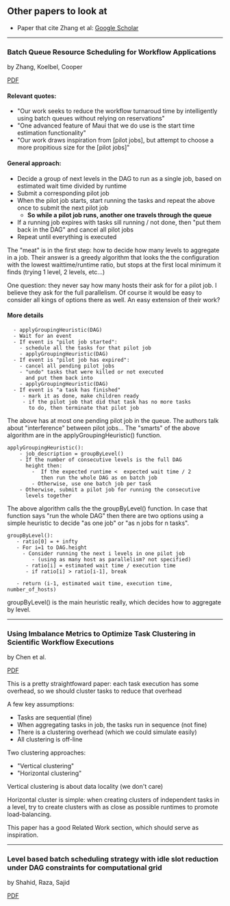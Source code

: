 ## Other papers to look at

  - Paper that cite Zhang et al: [Google Scholar](https://scholar.google.com/scholar?start=0&hl=en&as_sdt=2005&sciodt=0,5&cites=220981682553958010&scipsc=)

---

### Batch Queue Resource Scheduling for Workflow Applications
by Zhang, Koelbel, Cooper

[PDF](./papers/zhang_batch.pdf)

#### Relevant quotes:

  - "Our work seeks to reduce the workflow turnaroud time by
intelligently using batch queues without relying on reservations"
  - "One advanced feature of Maui that we do use is the start time estimation functionality"
  - "Our work draws inspiration from [pilot jobs], but attempt to choose a more propitious size for the [pilot jobs]"
    
#### General approach:

  - Decide a group of next levels in the DAG to run as a single job,  based on
	  estimated wait time divided by runtime
  - Submit a corresponding pilot job
  - When the pilot job starts, start running the tasks and 
	  repeat the above once to submit the next pilot job
     - <b>So while a pilot job runs, another one travels through the queue</b>
 - If a running job expires with tasks sill running / not done,
	  then "put them back in the DAG" and cancel all pilot jobs
 - Repeat until everything is executed

The "meat" is in the first step: how to decide how many levels to aggregate
in a job. Their answer is a greedy algorithm that looks the the
configuration with the lowest waittime/runtime ratio, but stops at the
first local minimum it finds (trying 1 level, 2 levels, etc...)

One question: they never say how many hosts their ask for for a pilot job.
I believe they ask for the full parallelism. Of course it would be easy to 
consider all kings of options there as well. An easy extension of their
work?




#### More details

```
  - applyGroupingHeuristic(DAG)
  - Wait for an event
  - If event is "pilot job started":
    - schedule all the tasks for that pilot job
    - applyGroupingHeuristic(DAG) 
  - If event is "pilot job has expired":
    - cancel all pending pilot jobs 
    - "undo" tasks that were killed or not executed 
      and put them back into 
    - applyGroupingHeuristic(DAG)
  - If event is "a task has finished"
  	 - mark it as done, make children ready
  	 - if the pilot job that did that task has no more tasks 
  	   to do, then terminate that pilot job
```

The above has at most one pending pilot job in the queue. The authors talk about "interference" between pilot jobs...
The "smarts" of the above algorithm are in the applyGroupingHeuristic() function. 

```
applyGroupingHeuristic():
	- job_description = groupByLevel()
	- If the number of consecutive levels is the full DAG
	  height then:
	    -  If the expected runtime <  expected wait time / 2
	       then run the whole DAG as on batch job 
	    - Otherwise, use one batch job per task
	- Otherwise, submit a pilot job for running the consecutive
	  levels together
```

The above algorithm calls the the groupByLevel() function. In case that function says "run the whole DAG" then there are two options
using a simple heuristic to decide "as one job" or "as n jobs for n tasks".  

```
groupByLevel():
   - ratio[0] = + infty
   - For i=1 to DAG.height
     - Consider running the next i levels in one pilot job
   	    - (using as many host as parallelism? not specified)
   	  - ratio[i] = estimated wait time / execution time
   	  - if ratio[i] > ratio[i-1], break
   	  
   - return (i-1, estimated wait time, execution time, number_of_hosts)
```


groupByLevel() is the main heuristic really, which decides how to aggregate
by level.


---

### Using Imbalance Metrics to Optimize Task Clustering in Scientific Workflow Executions
by Chen et al.

[PDF](./papers/chen-fgcs-2014.pdf)

This is a pretty straightfoward paper: each task execution has some overhead, so we should cluster tasks to reduce that overhead

A few key assumptions:

  - Tasks are sequential (fine)
  - When aggregating tasks in job, the tasks run in sequence (not fine)
  - There is a clustering overhead (which we could simulate easily)
  - All clustering is off-line

Two clustering approaches:
 
  - "Vertical clustering" 
  - "Horizontal clustering" 


Vertical clustering is about data locality (we don't care)

Horizontal cluster is simple: when creating clusters of independent tasks
in a level, try to create clusters with as close as possible runtimes to
promote load-balancing.


This paper has a good Related Work section, which should serve as
inspiration.

--- 

### Level based batch scheduling strategy with idle slot reduction under DAG constraints for computational grid

by Shahid, Raza, Sajid

[PDF](./papers/1-s2.0-S0164121215001260-main.pdf)


